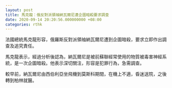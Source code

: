 ```yaml
---
layout: post
title: 馬克龍：俄反對派領袖納瓦爾尼遭企圖暗殺要求調查
date: 2020-09-14 20:20:56.000000000 +08:00
categories: rthk
---
```


法國總統馬克龍形容，俄羅斯反對派領袖納瓦爾尼遭到企圖暗殺，要求立即作出調查及追究責任。

馬克龍表示，經過分析後認為，納瓦爾尼是被前蘇聯經常使用的物質被毒害神經系統，是一次企圖暗殺。他表示深切關注，形容是犯罪行為，急需調查。

較早前，納瓦爾尼由西伯利亞坐飛機到莫斯科期間，在機上不適，昏迷送院，之後轉到柏林就醫。
